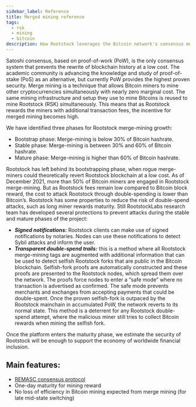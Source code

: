 ```yaml
---
sidebar_label: Reference
title: Merged mining reference
tags:
  - rsk
  - mining
  - bitcoin
description: How Rootstock leverages the Bitcoin network's consensus mechanism for its own secruity, and adds additional features to prevent double spending
---
```


Satoshi consensus, based on proof-of-work (PoW), is the only consensus system that prevents the rewrite of blockchain history at a low cost. The academic community is advancing the knowledge and study of proof-of-stake (PoS) as an alternative, but currently PoW provides the highest proven security. Merge mining is a technique that allows Bitcoin miners to mine other cryptocurrencies simultaneously with nearly zero marginal cost. The same mining infrastructure and setup they use to mine Bitcoins is reused to mine Rootstock (RSK) simultaneously. This means that as Rootstock rewards the miners with additional transaction fees, the incentive for merged mining becomes high.

We have identified three phases for Rootstock merge-mining growth:

- Bootstrap phase: Merge-mining is below 30% of Bitcoin hashrate.
- Stable phase: Merge-mining is between 30% and 60% of Bitcoin hashrate.
- Mature phase: Merge-mining is higher than 60% of Bitcoin hashrate.

Rootstock has left behind its bootstrapping phase, when rogue merge-miners could theoretically revert Rootstock blockchain at a low cost. As of December 2021, more than 50% of Bitcoin miners are engaged in Rootstock merge-mining. But as Rootstock fees remain low compared to Bitcoin block reward, the cost to attack Rootstock through double-spending is lower than Bitcoin’s.
Rootstock has some properties to reduce the risk of double-spend attacks, such as long miner rewards maturity. Still RootstockLabs research team has developed several protections to prevent attacks during the stable and mature phases of the project:

- _**Signed notifications:**_ Rootstock clients can make use of signed notifications by notaries. Nodes can use these notifications to detect Sybil attacks and inform the user.
- _**Transparent double-spend trails:**_ this is a method where all Rootstock merge-mining tags are augmented with additional information that can be used to detect selfish Rootstock forks that are public in the Bitcoin blockchain. Selfish-fork proofs are automatically constructed and these proofs are presented to the Rootstock nodes, which spread them over the network. The proofs force nodes to enter a “safe mode” where no transaction is advertised as confirmed. The safe mode prevents merchants and exchanges from accepting payments that could be double-spent. Once the proven selfish-fork is outpaced by the Rootstock mainchain in accumulated PoW, the network reverts to its normal state. This method is a deterrent for any Rootstock double-spend attempt, where the malicious miner still tries to collect Bitcoin rewards when mining the selfish fork.

Once the platform enters the maturity phase, we estimate the security of Rootstock will be enough to support the economy of worldwide financial inclusion.

## Main features:

- [REMASC consensus protocol](/node-operators/merged-mining/remasc/)
- One-day maturity for mining reward
- No loss of efficiency in Bitcoin mining expected from merge mining (for late mid-state switching)
